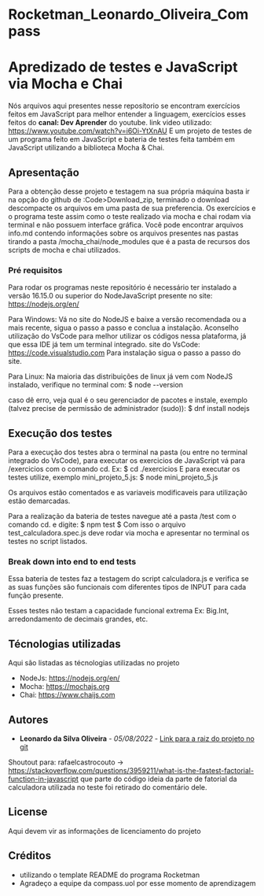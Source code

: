 # Rocketman_Leonardo_Oliveira_Compass
# __Apredizado de testes e JavaScript via Mocha e Chai__

Nós arquivos aqui presentes nesse reposítorio se encontram exercícios feitos em JavaScript para melhor entender a linguagem, exercícios esses feitos do __canal: Dev Aprender__ do youtube.
link video utilizado:   https://www.youtube.com/watch?v=i6Oi-YtXnAU
E um projeto de testes de um programa feito em JavaScript e bateria de testes feita também em JavaScript utilizando a biblioteca Mocha & Chai.

## Apresentação

Para a obtenção desse projeto e testagem na sua própria máquina basta ir na opção do github de :Code>Download_zip, terminado o download descompacte os arquivos em uma pasta de sua preferencia.
Os exercícios e o programa teste assim como o teste realizado via mocha e chai rodam via terminal e não possuem interface gráfica.
Você pode encontrar arquivos info.md contendo informações sobre os arquivos presentes nas pastas tirando a pasta /mocha_chai/node_modules que é a pasta de recursos dos scripts de mocha e chai utilizados.

### Pré requisitos

Para rodar os programas neste repositório é necessário ter instalado a versão 16.15.0 ou superior do NodeJavaScript presente no site: https://nodejs.org/en/ 

Para Windows:
Vá no site do NodeJS e baixe a versão recomendada ou a mais recente, sigua o passo a passo e conclua a instalação.
Aconselho utilização do VsCode para melhor utilizar os códigos nessa plataforma, já que essa IDE já tem um terminal integrado.
site do VsCode: https://code.visualstudio.com 
Para instalação sigua o passo a passo do site.

Para Linux:
Na maioria das distribuições de linux já vem com NodeJS instalado, verifique no terminal com:
$ node --version

caso dê erro, veja qual é o seu gerenciador de pacotes e instale, exemplo (talvez precise de permissão de administrador (sudo)):
$ dnf install nodejs


## Execução dos testes

Para a execução dos testes abra o terminal na pasta (ou entre no terminal integrado do VsCode), para executar os exercicios de JavaScript vá para /exercicios com o comando cd. Ex:
$ cd ./exercicios
E para executar os testes utilize, exemplo mini_projeto_5.js:
$ node mini_projeto_5.js

Os arquivos estão comentados e as variaveis modificaveis para utilização estão demarcadas.

Para a realização da bateria de testes navegue até a pasta /test com o comando cd.
e digite:
$ npm test
$
Com isso o arquivo test_calculadora.spec.js deve rodar via mocha e apresentar no terminal os testes no script listados.

### Break down into end to end tests

Essa bateria de testes faz a testagem do script calculadora.js e verifica se as suas funções são funcionais com diferentes tipos de INPUT para cada função presente.

Esses testes não testam a capacidade funcional extrema Ex: Big.Int, arredondamento de decimais grandes, etc.


## Técnologias utilizadas
Aqui são listadas as técnologias utilizadas no projeto

* NodeJs: https://nodejs.org/en/ 
* Mocha: https://mochajs.org
* Chai: https://www.chaijs.com


## Autores

* **Leonardo da Silva Oliveira** - *05/08/2022* - [Link para a raiz do projeto no git](https://github.com/https://github.com/mayphias/Rocketman_Leonardo_Oliveira_Compass)

Shoutout para: rafaelcastrocouto -> https://stackoverflow.com/questions/3959211/what-is-the-fastest-factorial-function-in-javascript que parte do código ideia da parte de fatorial da calculadora utilizada no teste foi retirado do comentário dele.


## License

Aqui devem vir as informações de licenciamento do projeto

## Créditos

* utilizando o template README do programa Rocketman
* Agradeço a equipe da compass.uol por esse momento de aprendizagem
